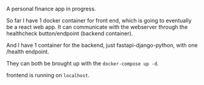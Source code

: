 A personal finance app in progress.

So far I have 1 docker container for front end, which is going to eventually be a react web app. It can communicate with the webserver through the healthcheck button/endpoint (backend container).

And I have 1 container for the backend, just fastapi-django-python, with one /health endpoint. 

They can both be brought up with the `docker-compose up -d`.

frontend is running on `localhost`.